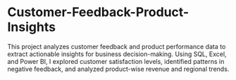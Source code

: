 # Customer-Feedback-Product-Insights
This project analyzes customer feedback and product performance data to extract actionable insights for business decision-making. Using SQL, Excel, and Power BI, I explored customer satisfaction levels, identified patterns in negative feedback, and analyzed product-wise revenue and regional trends.
